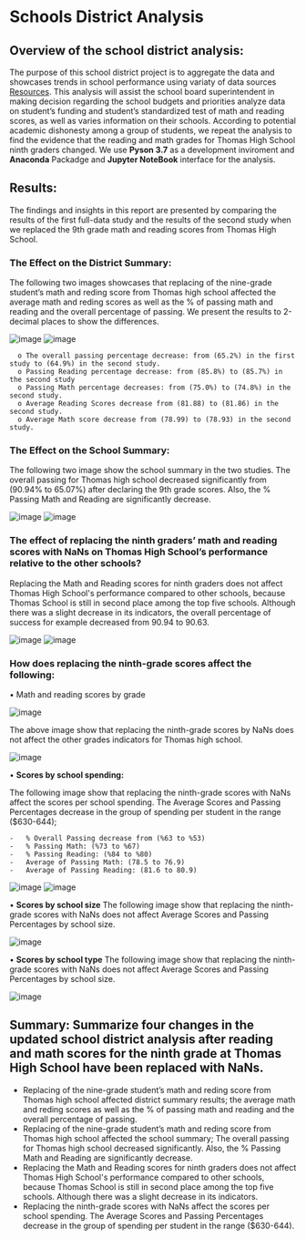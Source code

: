 # Schools District Analysis
## Overview of the school district analysis: 
The purpose of this school district project is to aggregate the data and showcases trends in school performance using variaty of data sources [Resources](https://github.com/intisarkhalil/School_District_Analysis.git). This analysis will assist the school board superintendent in making decision regarding the school budgets and priorities analyze data on student’s funding and student’s standardized test of math and reading scores, as well as varies information on their schools.  According to potential academic dishonesty among a group of students, we repeat the analysis to find the evidence that the reading and math grades for Thomas High School ninth graders changed. We use **Pyson 3.7** as a development inviroment and **Anaconda** Packadge and **Jupyter NoteBook** interface for the analysis.  
## Results: 
The findings and insights in this report are presented by comparing the results of the first full-data study and the results of the second study when we replaced the 9th grade math and reading scores from Thomas High School.

### The Effect on the District Summary:
The following two images showcases that replacing of the nine-grade student’s math and reding score from Thomas high school affected the average math and reding scores as well as the % of passing math and reading and the overall percentage of passing. We present the results to 2-decimal places to show the differences.
 
![image](https://user-images.githubusercontent.com/62036983/137657303-7e009e5d-0abd-4389-a1f3-a3c353ab87c9.png)
![image](https://user-images.githubusercontent.com/62036983/137657313-e290c002-e426-4ff4-a1c7-defd53caec80.png)

```
  o	The overall passing percentage decrease: from (65.2%) in the first study to (64.9%) in the second study.
  o	Passing Reading percentage decrease: from (85.8%) to (85.7%) in the second study
  o	Passing Math percentage decreases: from (75.0%) to (74.8%) in the second study.
  o	Average Reading Scores decrease from (81.88) to (81.86) in the second study.
  o	Average Math score decrease from (78.99) to (78.93) in the second study.
```
### The Effect on the School Summary: 
The following two image show the school summary in the two studies. The overall passing for Thomas high school decreased significantly from (90.94% to 65.07%) after declaring the 9th grade scores. Also, the % Passing Math and Reading are significantly decrease. 

![image](https://user-images.githubusercontent.com/62036983/137657350-2bd22dfd-4dcb-424c-991a-071875c1b336.png)
![image](https://user-images.githubusercontent.com/62036983/137657371-3fba516b-dfe2-4ceb-875b-b3cc24a904b3.png)

### The effect of replacing the ninth graders’ math and reading scores with NaNs on Thomas High School’s performance relative to the other schools?

Replacing the Math and Reading scores for ninth graders does not affect Thomas High School's performance compared to other schools, because Thomas School is still in second place among the top five schools. Although there was a slight decrease in its indicators, the overall percentage of success for example decreased from 90.94 to 90.63.

![image](https://user-images.githubusercontent.com/62036983/137657429-e64bd143-9034-4e8c-b301-dbfabb82312c.png)
![image](https://user-images.githubusercontent.com/62036983/137657463-27d7ebae-6d7f-465d-b4fc-20464f8b3dc4.png)
 
 
### How does replacing the ninth-grade scores affect the following:
•	Math and reading scores by grade

![image](https://user-images.githubusercontent.com/62036983/137657489-c5e6122e-73f6-4987-817a-55598faed124.png)
 
The above image show that replacing the ninth-grade scores by NaNs does not affect the other grades indicators for Thomas high school.
 
![image](https://user-images.githubusercontent.com/62036983/137657507-737628cb-bde0-42cf-94ae-14afc760e74d.png)

•	**Scores by school spending:**

The following image show that replacing the ninth-grade scores with NaNs affect the scores per school spending. The Average Scores and Passing Percentages decrease in the group of spending per student in the range ($630-644); 
```
-	% Overall Passing decrease from (%63 to %53)
-	% Passing Math: (%73 to %67)
-	% Passing Reading: (%84 to %80)
-	Average of Passing Math: (78.5 to 76.9)
-	Average of Passing Reading: (81.6 to 80.9)
```

![image](https://user-images.githubusercontent.com/62036983/137657927-005a6246-5ba3-4f61-a293-10ed177292a0.png)
![image](https://user-images.githubusercontent.com/62036983/137657951-7edfdc39-63c8-48c4-ac00-e033f86cf211.png)

•	**Scores by school size**
The following image show that replacing the ninth-grade scores with NaNs does not affect Average Scores and Passing Percentages by school size.

![image](https://user-images.githubusercontent.com/62036983/137657992-bc83eb3e-aaad-4654-bf57-2aee4e2954a0.png)

 •	**Scores by school type**
The following image show that replacing the ninth-grade scores with NaNs does not affect Average Scores and Passing Percentages by school size.
 
 ![image](https://user-images.githubusercontent.com/62036983/137658022-57283532-7204-4453-bff3-80dfbe68fce4.png)

## Summary: Summarize four changes in the updated school district analysis after reading and math scores for the ninth grade at Thomas High School have been replaced with NaNs.
-	Replacing of the nine-grade student’s math and reding score from Thomas high school affected district summary results; the average math and reding scores as well as the % of passing math and reading and the overall percentage of passing.
-	Replacing of the nine-grade student’s math and reding score from Thomas high school affected the school summary; The overall passing for Thomas high school decreased significantly. Also, the % Passing Math and Reading are significantly decrease.
-	Replacing the Math and Reading scores for ninth graders does not affect Thomas High School's performance compared to other schools, because Thomas School is still in second place among the top five schools. Although there was a slight decrease in its indicators.
-	Replacing the ninth-grade scores with NaNs affect the scores per school spending. The Average Scores and Passing Percentages decrease in the group of spending per student in the range ($630-644).

